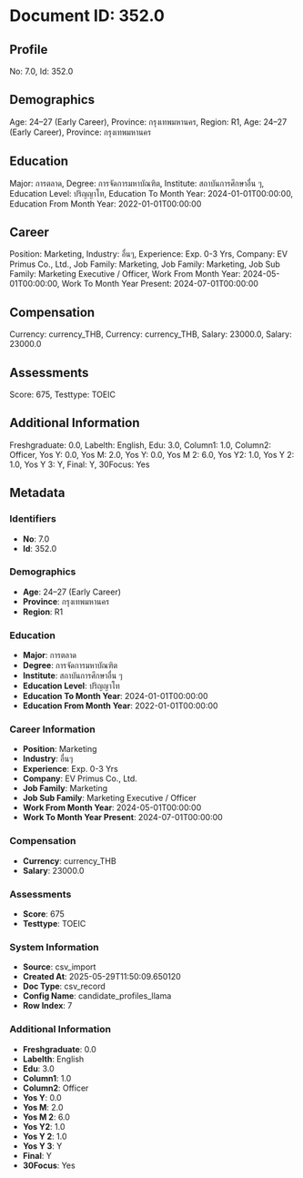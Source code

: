 # Document ID: 352.0

## Profile

No: 7.0, Id: 352.0

## Demographics

Age: 24–27   (Early Career), Province: กรุงเทพมหานคร, Region: R1, Age: 24–27   (Early Career), Province: กรุงเทพมหานคร

## Education

Major: การตลาด, Degree: การจัดการมหาบัณฑิต, Institute: สถาบันการศึกษาอื่น ๆ, Education Level: ปริญญาโท, Education To Month Year: 2024-01-01T00:00:00, Education From Month Year: 2022-01-01T00:00:00

## Career

Position: Marketing, Industry: อื่นๆ, Experience: Exp. 0-3 Yrs, Company: EV Primus Co., Ltd., Job Family: Marketing, Job Family: Marketing, Job Sub Family: Marketing Executive / Officer, Work From Month Year: 2024-05-01T00:00:00, Work To Month Year Present: 2024-07-01T00:00:00

## Compensation

Currency: currency_THB, Currency: currency_THB, Salary: 23000.0, Salary: 23000.0

## Assessments

Score: 675, Testtype: TOEIC

## Additional Information

Freshgraduate: 0.0, Labelth: English, Edu: 3.0, Column1: 1.0, Column2: Officer, Yos Y: 0.0, Yos M: 2.0, Yos Y: 0.0, Yos M 2: 6.0, Yos Y2: 1.0, Yos Y 2: 1.0, Yos Y 3: Y, Final: Y, 30Focus: Yes

## Metadata

### Identifiers

- **No**: 7.0
- **Id**: 352.0

### Demographics

- **Age**: 24–27   (Early Career)
- **Province**: กรุงเทพมหานคร
- **Region**: R1

### Education

- **Major**: การตลาด
- **Degree**: การจัดการมหาบัณฑิต
- **Institute**: สถาบันการศึกษาอื่น ๆ
- **Education Level**: ปริญญาโท
- **Education To Month Year**: 2024-01-01T00:00:00
- **Education From Month Year**: 2022-01-01T00:00:00

### Career Information

- **Position**: Marketing
- **Industry**: อื่นๆ
- **Experience**: Exp. 0-3 Yrs
- **Company**: EV Primus Co., Ltd.
- **Job Family**: Marketing
- **Job Sub Family**: Marketing Executive / Officer
- **Work From Month Year**: 2024-05-01T00:00:00
- **Work To Month Year Present**: 2024-07-01T00:00:00

### Compensation

- **Currency**: currency_THB
- **Salary**: 23000.0

### Assessments

- **Score**: 675
- **Testtype**: TOEIC

### System Information

- **Source**: csv_import
- **Created At**: 2025-05-29T11:50:09.650120
- **Doc Type**: csv_record
- **Config Name**: candidate_profiles_llama
- **Row Index**: 7

### Additional Information

- **Freshgraduate**: 0.0
- **Labelth**: English
- **Edu**: 3.0
- **Column1**: 1.0
- **Column2**: Officer
- **Yos Y**: 0.0
- **Yos M**: 2.0
- **Yos M 2**: 6.0
- **Yos Y2**: 1.0
- **Yos Y 2**: 1.0
- **Yos Y 3**: Y
- **Final**: Y
- **30Focus**: Yes
